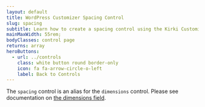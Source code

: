 ```yaml
---
layout: default
title: WordPress Customizer Spacing Control
slug: spacing
subtitle: Learn how to create a spacing control using the Kirki Customizer Framework.
mainMaxWidth: 55rem;
bodyClasses: control page
returns: array
heroButtons:
  - url: ../controls
    class: white button round border-only
    icon: fa fa-arrow-circle-o-left
    label: Back to Controls
---
```


The `spacing` control is an alias for the `dimensions` control. Please see documentation on [the dimensions field](https://kirki.org/docs/controls/dimensions.html).
